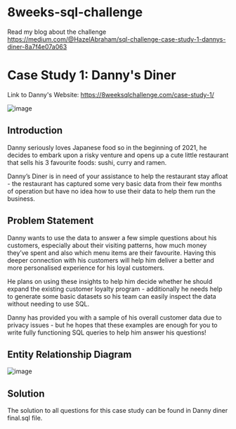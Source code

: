 # 8weeks-sql-challenge

Read my blog about the challenge
<https://medium.com/@HazelAbraham/sql-challenge-case-study-1-dannys-diner-8a7f4e07a063>


# Case Study 1: Danny's Diner
Link to Danny's Website: https://8weeksqlchallenge.com/case-study-1/

![image](https://user-images.githubusercontent.com/65409885/230732130-3458628d-00ab-4953-aa06-0ac7ab3366a0.png)

## Introduction

Danny seriously loves Japanese food so in the beginning of 2021, he decides to embark upon a risky venture and opens up a cute little restaurant that sells his 3 favourite foods: sushi, curry and ramen.

Danny’s Diner is in need of your assistance to help the restaurant stay afloat - the restaurant has captured some very basic data from their few months of operation but have no idea how to use their data to help them run the business.

## Problem Statement

Danny wants to use the data to answer a few simple questions about his customers, especially about their visiting patterns, how much money they’ve spent and also which menu items are their favourite. Having this deeper connection with his customers will help him deliver a better and more personalised experience for his loyal customers.

He plans on using these insights to help him decide whether he should expand the existing customer loyalty program - additionally he needs help to generate some basic datasets so his team can easily inspect the data without needing to use SQL.

Danny has provided you with a sample of his overall customer data due to privacy issues - but he hopes that these examples are enough for you to write fully functioning SQL queries to help him answer his questions!

## Entity Relationship Diagram

![image](https://user-images.githubusercontent.com/65409885/230731881-b7e7cb07-6f0a-44d9-b633-438962ea05df.png)

## Solution

The solution to all questions for this case study can be found in  Danny diner final.sql file.
